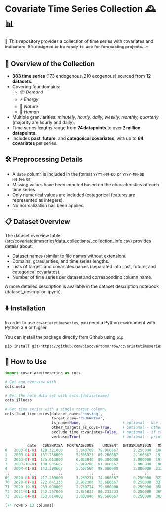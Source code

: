# Covariate Time Series Collection 🕰️📊

:rocket: This repository provides a collection of time series with covariates and indicators. It’s designed to be ready-to-use for forecasting projects. :chart_with_upwards_trend:

## 🌟 Overview of the Collection

- **383 time series** (173 endogenous, 210 exogenous) sourced from **12 datasets**.  
- Covering four domains:  
  - 📦 *Demand*  
  - ⚡ *Energy*  
  - 🌿 *Nature*  
  - 👫 *Human*  
- Multiple granularities: *minutely, hourly, daily, weekly, monthly, quarterly* (majority are hourly and daily).  
- Time series lengths range from **74 datapoints** to over **2 million datapoints**.  
- Includes **past**, **future**, and **categorical covariates**, with up to **64 covariates** per series.  

## 🛠️ Preprocessing Details
 
- A `date` column is included in the format `YYYY-MM-DD` or `YYYY-MM-DD HH:MM:SS`.  
- Missing values have been imputed based on the characteristics of each time series.  
- Only numerical values are included (categorical features are represented as integers).  
- No normalization has been applied.  

## 📋 Dataset Overview  

The  dataset overview table (src/covariatetimeseries/data_collections/_collection_info.csv) provides details about:  
- Dataset names (similar to file names without extension).  
- Domains, granularities, and time series lengths.  
- Lists of targets and covariates names (separated into past, future, and categorical covariates).  
- Number of time series per dataset and corresponding column name. 

A more detailed description is available in the dataset description notebook (dataset_description.ipynb).

## ⬇️ Installation

In order to use `covariatetimeseries`, you need a Python environment with Python 3.9 or higher.

You can install the package directly from Github using `pip`:

```bash
pip install git+https://github.com/discovertomorrow/covariatetimeseries.git@v1.0
```

## 📂 How to Use

```python
import covariatetimeseries as cots

# Get and overview with
cots.meta

# Get the hole data set with cots.[datasetname]
cots.illness

# Get time series with a single target column.               
cots.load_timeseries(dataset_name='housing',
                     target_name='CSUSHPISA',
                     ts_name=None,                   # optional - Use if there are multiple time series with the same target column, ex. target_name='sales', ts_name="item_1"
                     other_targets_as_covs=True,     # optional - other targets were returned as past covariates
                     exclude_time_covariates=False,  # optional - if true covariates like weekday were excluded
                     verbose=True)                   # optional - prints a summary of the dataset and different covariates

          date   CSUSHPISA  MORTGAGE30US    UMCSENT  INTDSRUSM193N   MSPUS        GDP    MSACSR       PERMIT    TLRESCONS  EVACANTUSQ176N  quarter  year
0   2003-01-01  129.321000      5.840769  79.966667       2.250000  186000  11174.129  4.200000  1806.333333  421328.6667           14908        1  2003
1   2003-04-01  131.756000      5.506923  89.266667       2.166667  191800  11312.766  3.833333  1837.666667  429308.6667           15244        2  2003
2   2003-07-01  135.013000      6.033846  89.300000       2.000000  191900  11566.669  3.633333  1937.333333  458890.0000           15614        3  2003
3   2003-10-01  138.835667      5.919286  91.966667       2.000000  198800  11772.234  3.966667  1972.333333  491437.3333           15654        4  2003
4   2004-01-01  143.298667      5.597500  98.000000       2.000000  212700  11923.447  3.700000  1994.666667  506856.3333           15895        1  2004
..         ...         ...           ...        ...            ...     ...        ...       ...          ...          ...             ...      ...   ...
69  2020-04-01  217.239000      3.239231  74.066667       0.250000  322600  19636.731  5.300000  1210.666667  603744.6667           13876        2  2020
70  2020-07-01  222.641333      2.952308  75.666667       0.250000  337500  21362.428  3.400000  1577.666667  646601.6667           14249        3  2020
71  2020-10-01  233.090000      2.760714  79.800000       0.250000  358700  21704.706  3.866667  1698.333333  707944.3333           15446        4  2020
72  2021-01-01  242.267000      2.875833  80.233333       0.250000  369800  22313.850  4.333333  1765.666667  753515.6667           15602        1  2021
73  2021-04-01  253.814000      3.003846  85.566667       0.250000  382600  23046.934  5.300000  1679.333333  795501.3333           15658        2  2021

[74 rows x 13 columns]

```

